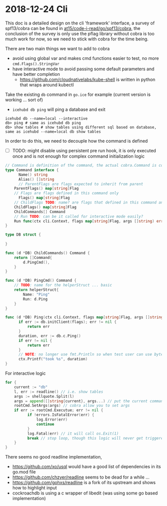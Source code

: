 # 2018-12-24 Cli

This doc is a detailed design on the cli 'framework' interface, a survey of spf13/cobra can be found in [at15/code-i-read/go/spf13/cobra](https://github.com/at15/code-i-read/tree/master/go/spf13/cobra),
the conclusion of the survey is only use the pflag library without cobra is too much work for now, so we need to stick with cobra for the time being.

There are two main things we want to add to cobra

- avoid using global var and makes cmd functions easier to test, no more `cmd.Flags().StringVar`
- have interactive mode to avoid passing some default parameters and have better completion
  - https://github.com/cloudnativelabs/kube-shell is written in python that wraps around kubectl

Take the existing `db` command in `go.ice` for example (current version is working ... sort of)

- `icehubd db ping` will ping a database and exit

````text
icehubd db --name=local --interactive
db> ping # same as icehubd db ping
db> show tables # show tables using different sql based on database, same as icehubd --name=local db show tables
````

In order to do this, we need to decouple how the command is defined

- [ ] TODO: might disable using persistent pre run hook, it is only executed once and is not enough for complex command initialization logic 

````go
// Command is definition of the command, the actual cobra.Command is constructed based on it
type Command interface {
	  Name() string
	  Alias() []string
	  // ParentFlags are flags expected to inherit from parent
    ParentFlags() map[string]Flag
    // Flags are flags defined in this command only
	  Flags() map[string]Flag 
    // ChildFlags TODO: name? are flags that defined in this command and will be inherit by child commands, though most command like this are not runnable
    ChildFlags() map[string]Flag
    ChildCommands[] Command
    // Run TODO: can be it called for interactive mode easily? 
    Run func(ctx cli.Context, flags map[string]Flag, args []string) error
}

type DB struct {
	
}

func (d *DB) ChildCommands() Command {
	return []Command{
		d.PingCmd(),
	}
}

func (d *DB) PingCmd() Command {
	// TODO: name for the helperStruct ... basic
	return helperStruct{
		Name: "Ping"
		Run: d.Ping
	}
}

func (d *DB) Ping(ctx cli.Context, flags map[string]Flag, args []string) error {
	  if err := db.initClient(flags); err != nil {
	      return err
	  }
	  duration, err := db.c.Ping()
	  if err != nil {
	      return err
	  }
	  // NOTE: no longer use fmt.Println so when test user can use bytes.Buffer as writer
	  ctx.Printf("took %s", duration)
}
````

For interactive logic

````go
for {
	current := "db"
	l, err := readline() // i.e. show tables
	args := shellquote.Split(l)
	args = append([]string{current}, args...) // put the current command as context
	rootCmd.SetArgs(args) // cobra allow you to set args
	if err := rootCmd.Executue; err != nil {
		  if !errors.IsFatalError(err) {
		  	  log.Error(err)
		  	  continue
		  }
		  log.Fatal(err) // it will call os.Exit(1)
		  break // stop loop, though this logic will never get triggered, just to make the Fatal logic explicit
	}
}
````

There seems no good readline implementation, 

- https://github.com/xo/usql would have a good list of dependencies in its go.mod file
- https://github.com/chzyer/readline seems to be dead for a while ...
- https://github.com/gohxs/readline is a fork of its upstream and shows how to highlight input
- cockroachdb is using a c wrapper of libedit (was using some go based implementation)